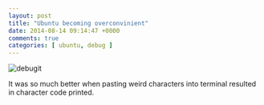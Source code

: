 ```yaml
---
layout: post
title: "Ubuntu becoming overconvinient"
date: 2014-08-14 09:14:47 +0000
comments: true
categories: [ ubuntu, debug ]
---
```


![debugit](http://d0663deda39a7a648958-4149197756af54ce7c119baa83523c1d.r61.cf1.rackcdn.com/ubuntu-term.gif)

It was so much better when pasting weird characters into terminal resulted in character code printed.
